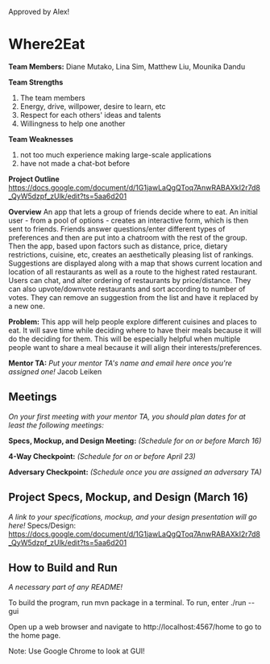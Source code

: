 Approved by Alex!

# Where2Eat
**Team Members:** Diane Mutako, Lina Sim, Matthew Liu, Mounika Dandu

**Team Strengths**

1. The team members
2. Energy, drive, willpower, desire to learn, etc
3. Respect for each others' ideas and talents
4. Willingness to help one another

**Team Weaknesses**

1. not too much experience making large-scale applications
2. have not made a chat-bot before

**Project Outline**
https://docs.google.com/document/d/1G1jawLaQgQToq7AnwRABAXkI2r7d8_QyW5dzpf_zUlk/edit?ts=5aa6d201

**Overview**
An app that lets a group of friends decide where to eat. An initial user - from a pool of options - creates an interactive form, which is then sent to friends. Friends answer questions/enter different types of preferences and then are put into a chatroom with the rest of the group. Then the app, based upon factors such as distance, price, dietary restrictions, cuisine, etc, creates an aesthetically pleasing list of rankings. Suggestions are displayed along with a map that shows current location and location of all restaurants as well as a route to the highest rated restaurant. Users can chat, and alter ordering of restaurants by price/distance. They can also upvote/downvote restaurants and sort according to number of votes. They can remove an suggestion from the list and have it replaced by a new one. 

**Problem:**
This app will help people explore different cuisines and places to eat. It will save time while deciding where to have their meals because it will do the deciding for them. This will be especially helpful when multiple people want to share a meal because it will align their interests/preferences.

**Mentor TA:** _Put your mentor TA's name and email here once you're assigned one!_
Jacob Leiken

## Meetings
_On your first meeting with your mentor TA, you should plan dates for at least the following meetings:_

**Specs, Mockup, and Design Meeting:** _(Schedule for on or before March 16)_

**4-Way Checkpoint:** _(Schedule for on or before April 23)_

**Adversary Checkpoint:** _(Schedule once you are assigned an adversary TA)_

## Project Specs, Mockup, and Design (March 16)
_A link to your specifications, mockup, and your design presentation will go here!_
Specs/Design: 
https://docs.google.com/document/d/1G1jawLaQgQToq7AnwRABAXkI2r7d8_QyW5dzpf_zUlk/edit?ts=5aa6d201

## How to Build and Run
_A necessary part of any README!_

To build the program, run mvn package in a terminal. 
To run, enter 
./run --gui

Open up a web browser and navigate to http://localhost:4567/home to go to the home page. 

Note: Use Google Chrome to look at GUI!
